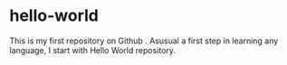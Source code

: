 # hello-world
This is my first repository on Github . Asusual a first step in learning any language, I start with Hello World repository.
